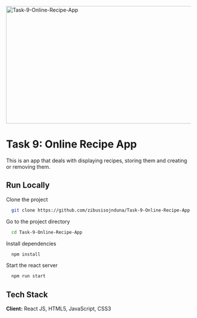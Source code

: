 <img src="https://socialify.git.ci/zibusisojnduna/Task-9-Online-Recipe-App/image?language=1&name=1&owner=1&stargazers=1&theme=Dark" alt="Task-9-Online-Recipe-App" width="640" height="320" />

<h1>Task 9: Online Recipe App</h1>

<p>This is an app that deals with displaying recipes, storing them and creating or removing them.</p>

## Run Locally
Clone the project
```bash
  git clone https://github.com/zibusisojnduna/Task-9-Online-Recipe-App
```
Go to the project directory
```bash
  cd Task-9-Online-Recipe-App
```
Install dependencies
```bash
  npm install
```
Start the react server
```bash
  npm run start
```
## Tech Stack
**Client:** React JS, HTML5, JavaScript, CSS3

